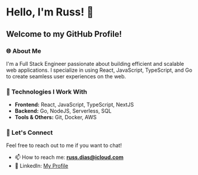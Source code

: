 # Hello, I'm Russ! 👋

## Welcome to my GitHub Profile!

### 🌐 About Me
I'm a Full Stack Engineer passionate about building efficient and scalable web applications. I specialize in using React, JavaScript, TypeScript, and Go to create seamless user experiences on the web.

### 🔨 Technologies I Work With
- **Frontend:** React, JavaScript, TypeScript, NextJS
- **Backend:** Go, NodeJS, Serverless, SQL
- **Tools & Others:** Git, Docker, AWS

### 🤝 Let's Connect
Feel free to reach out to me if you want to chat!
- 📫 How to reach me: **russ.dias@icloud.com**
- 👤 LinkedIn: [My Profile](https://linkedin.com/in/russell-dias)
